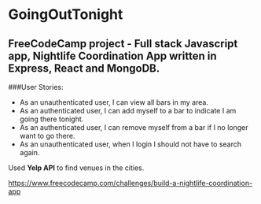 # GoingOutTonight

## FreeCodeCamp project - Full stack Javascript app, Nightlife Coordination App written in Express, React and MongoDB.

###User Stories: 
- As an unauthenticated user, I can view all bars in my area.
- As an authenticated user, I can add myself to a bar to indicate I am going there tonight.
- As an authenticated user, I can remove myself from a bar if I no longer want to go there.
- As an unauthenticated user, when I login I should not have to search again.

Used **Yelp API** to find venues in the cities.

https://www.freecodecamp.com/challenges/build-a-nightlife-coordination-app
